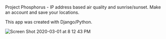 Project Phosphorus - IP address based air quality and sunrise/sunset. Make an account and save your locations. 

This app was created with Django/Python. 



![Screen Shot 2020-03-01 at 8 12 43 PM](https://user-images.githubusercontent.com/40274451/75644960-107f8b80-5bf9-11ea-8e29-2341576f9b9b.png)

